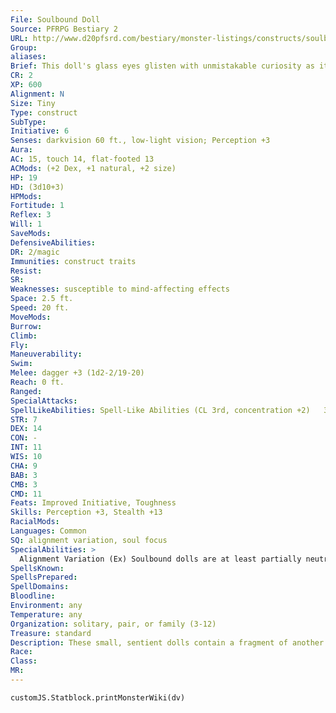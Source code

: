```yaml
---
File: Soulbound Doll
Source: PFRPG Bestiary 2
URL: http://www.d20pfsrd.com/bestiary/monster-listings/constructs/soulbound-doll
Group: 
aliases: 
Brief: This doll's glass eyes glisten with unmistakable curiosity as it comes to life with a fluid grace.
CR: 2
XP: 600
Alignment: N
Size: Tiny
Type: construct
SubType: 
Initiative: 6
Senses: darkvision 60 ft., low-light vision; Perception +3
Aura: 
AC: 15, touch 14, flat-footed 13
ACMods: (+2 Dex, +1 natural, +2 size)
HP: 19
HD: (3d10+3)
HPMods: 
Fortitude: 1
Reflex: 3
Will: 1
SaveMods: 
DefensiveAbilities: 
DR: 2/magic
Immunities: construct traits
Resist: 
SR: 
Weaknesses: susceptible to mind-affecting effects
Space: 2.5 ft.
Speed: 20 ft.
MoveMods: 
Burrow: 
Climb: 
Fly: 
Maneuverability: 
Swim: 
Melee: dagger +3 (1d2-2/19-20)
Reach: 0 ft.
Ranged: 
SpecialAttacks: 
SpellLikeAbilities: Spell-Like Abilities (CL 3rd, concentration +2)   3/day-light, mage hand, open/close, prestidigitation   1/day-levitate, one additional ability dependent on alignment
STR: 7
DEX: 14
CON: -
INT: 11
WIS: 10
CHA: 9
BAB: 3
CMB: 3
CMD: 11
Feats: Improved Initiative, Toughness
Skills: Perception +3, Stealth +13
RacialMods: 
Languages: Common
SQ: alignment variation, soul focus
SpecialAbilities: >
  Alignment Variation (Ex) Soulbound dolls are at least partially neutral in alignment, although they can also be chaotic, evil, good, or lawful. They have an alignment-dependent spell-like ability usable once per day as listed below.  • Chaotic Neutral: rage  • Lawful Neutral: suggestion (DC 12)  • Neutral: deep slumber (DC 12)  • Neutral Evil: inflict serious wounds (DC 12)  • Neutral Good: heroism  Susceptible to Mind-Affecting Effects (Ex) The weakened conviction of a soulbound doll's soul makes it susceptible to mind-affecting effects, despite the fact that it is a construct.  Soul Focus (Su) The soul bound to the doll lives within a focus integrated into the doll or its apparel, typically one of the doll's eyes or a gem embedded into its neck or chest. As long as this soul focus remains intact, it can be used to animate another doll, using the same cost as creating a new construct. Once bound into the soul focus, the soul continues to learn, and so if later it is put into a new doll body, the soul retains its personality and memories from its previous body or bodies. A soul focus has hardness 8, 12 hit points, and a break DC of 20.
SpellsKnown: 
SpellsPrepared: 
SpellDomains: 
Bloodline: 
Environment: any
Temperature: any
Organization: solitary, pair, or family (3-12)
Treasure: standard
Description: These small, sentient dolls contain a fragment of another creature's soul. The binding process strips most of the individuality from the soul, making a new soulbound doll an almost blank slate. Despite this process, fragments of the original creature's personality remain.  Soulbound dolls can serve as companions, surrogate children, servants, guards, and sentries, as desired by their creators. Creators of soulbound dolls typically take care to take soul fragments from people whose personality traits the crafters wish to see in their dolls.  Construction  A soulbound doll's body is made from wood, stone, or porcelain, with one exquisite item worth at least 300 gp to serve as the soul focus. Creation requires a soul fragment from a deceased creature that must die at some point during the creation of the doll- as a result, most soulbound dolls are created by evil spellcasters. Other spellcasters can create soulbound dolls, but if the donor soul is unwilling, they may have alignment repercussions. An unwilling soul can resist the procedure with a DC 20 Will save. Stripping a soul fragment from the dead does not prevent the rest of the soul from continuing on to the afterlife, nor does it prevent the body from later being resurrected or raised from the dead.  SOULBOUND DOLL  CL 7th; Price 4,300 gp  Construction  Requirements Craft Construct, false life, lesser geas, magic jar, minor creation, soul of a living creature who dies or is slain during the creation process; Skill Craft (sculptures); Cost 2,300 gp.
Race: 
Class: 
MR: 
---
```

```dataviewjs
customJS.Statblock.printMonsterWiki(dv)
```
